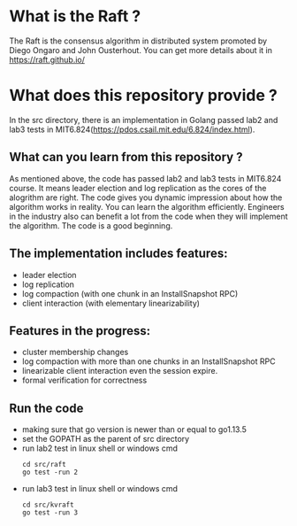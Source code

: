 # What is the Raft ?
The Raft is the consensus algorithm in distributed system promoted by Diego Ongaro and John Ousterhout.
You can get more details about it in https://raft.github.io/

# What does this repository provide ?
In the src directory, there is an implementation in Golang passed lab2 and lab3 tests in MIT6.824(https://pdos.csail.mit.edu/6.824/index.html).

## What can you learn from this repository ?
As mentioned above, the code has passed lab2 and lab3 tests in MIT6.824 course. It means leader election and log replication as the cores of the alogrithm are right. The code gives you dynamic impression about how the algorithm works in reality. You can learn the algorithm efficiently. Engineers in the industry also can benefit a lot from the code when they will implement the algorithm. The code is a good beginning.

## The implementation includes features:
- leader election
- log replication
- log compaction (with one chunk in an InstallSnapshot RPC)
- client interaction (with elementary linearizability)

## Features in the progress:
- cluster membership changes
- log compaction with more than one chunks in an InstallSnapshot RPC
- linearizable client interaction even the session expire.
- formal verification for correctness

## Run the code
- making sure that go version is newer than or equal to go1.13.5
- set the GOPATH as the parent of src directory
- run lab2 test in linux shell or windows cmd
  ```
  cd src/raft
  go test -run 2
  ```
- run lab3 test in linux shell or windows cmd
  ```
  cd src/kvraft
  go test -run 3
  ```

